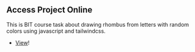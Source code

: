 ## Access Project Online

This is BIT course task about drawing rhombus from letters with random colors using javascript and tailwindcss.

-   [View](https://gymmed.github.io/BIT-JS-Rhombus-Drawer/)!
